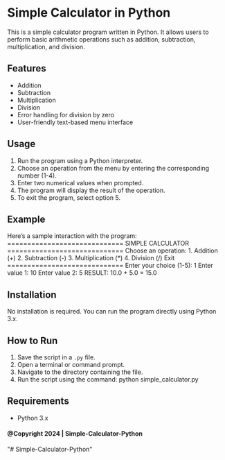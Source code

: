 # Simple Calculator in Python

This is a simple calculator program written in Python. It allows users to perform basic arithmetic operations such as addition, subtraction, multiplication, and division.

## Features

- Addition
- Subtraction
- Multiplication
- Division
- Error handling for division by zero
- User-friendly text-based menu interface

## Usage

1. Run the program using a Python interpreter.
2. Choose an operation from the menu by entering the corresponding number (1-4).
3. Enter two numerical values when prompted.
4. The program will display the result of the operation.
5. To exit the program, select option 5.

## Example

Here’s a sample interaction with the program:
============================= SIMPLE CALCULATOR =============================
Choose an operation: 1. Addition (+) 2. Subtraction (-) 3. Multiplication (\*) 4. Division (/)
Exit ============================= Enter your choice (1-5): 1 Enter value 1: 10 Enter value 2: 5 RESULT: 10.0 + 5.0 = 15.0

## Installation

No installation is required. You can run the program directly using Python 3.x.

## How to Run

1. Save the script in a `.py` file.
2. Open a terminal or command prompt.
3. Navigate to the directory containing the file.
4. Run the script using the command: python simple_calculator.py

## Requirements

- Python 3.x

#### @Copyright 2024 | Simple-Calculator-Python
"# Simple-Calculator-Python" 
